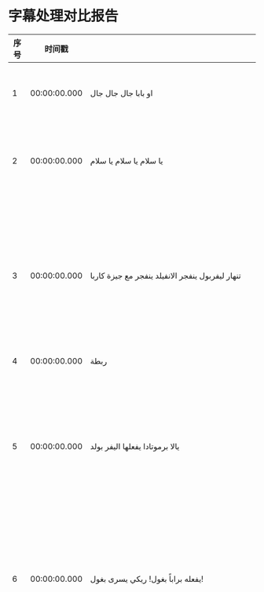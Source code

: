 # 字幕处理对比报告

| 序号 | 时间戳 | 原始阿拉伯语 | 纠错后阿拉伯语 | 原始中文 | 新翻译 |
|------|--------|--------------|----------------|----------|--------|
| 1 | 00:00:00.000 | او بابا جال جال جال | هو بابا جال جال جال | 哇,爸爸真棒! | 他进球了!进球了!进球了! |
| 2 | 00:00:00.000 | يا سلام يا سلام يا سلام | هدف! هدف! هدف! | 你好，你好，你好 | 进球了! 进球了! 进球了! |
| 3 | 00:00:00.000 | تنهار ليفربول ينفجر الانفيلد ينفجر مع جيزة كاربا | يا سلام يا سلام يا سلام ليفربول ينهار والأنفيلد ينفجر مع جيزة كاربا | 利物浦崩溃,安菲尔德爆发,与吉泽卡尔巴一起爆发。 | 哇,哇,哇,利物浦崩溃了,安菲尔德爆发了,吉泽卡帕! |
| 4 | 00:00:00.000 | ربطة | هدف | 领带 | 进球 |
| 5 | 00:00:00.000 | يالا برموتادا يفعلها اليفر بولد | "يا لها من لحظة مثيرة، يفعلها الليفر بقوة", | 快来,让我们一起做这件事吧,勇敢的朋友。 | 这真是一个激动人心的时刻,利物浦队发挥出了强大的实力。 |
| 6 | 00:00:00.000 | يفعله براباً بغول! ريكي يسرى بغول! | "يسجل براهيم هدفًا رائعًا! ريكي يسجل هدفًا!", | 布拉巴布拉布拉!里基在布拉布拉! | 伊布拉希姆进球了!太棒了!里基也进球了! |
| 7 | 00:00:00.000 | الله أفضل الله أفضل الله أفضل الله أفضل الله أفضل الله أفضل الله أفضل الله أفضل الله أفضل الله أفضل الله أفضل الله أفضل الله أفضل الله أفضل الله أفضل الله أفضل الله أفضل الله أفضل الله أفضل الله أفضل الله أفضل الله أفضل الله أفضل الله أفضل الله أفضل الله أفضل الله أفضل الله أفضل الله أفضل الله أفضل الله أفضل الله أفضل الله أفضل الله أفضل الله أفضل الله أفضل الله أفضل الله أفضل الله أفضل الله أفضل الله أفضل الله أفضل الله أفضل الله أفضل الله أفضل الله أفضل الله أفضل الله أفضل الله أفضل الله أفضل الله أفضل الله أفضل الله أفضل الله أفضل الله أفضل الله أفضل الله أفضل الله أفضل الله أفضل الله أفضل الله أفضل الله أفضل الله أفضل الله أفضل الله أفضل الله أفضل الله أفضل الله أفضل الله أفضل الله أفضل الله أفضل الله أفضل الله أفضل الله أفضل الله أفضل الله أفضل الله أفضل الله أفضل الله أفضل الله أفضل الله أفضل الله أفضل الله أفضل الله أفضل الله أفضل الله أفضل الله أفضل الله أفضل الله أفض | "الله أكبر الله أكبر الله أكبر الله أكبر الله أكبر الله أكبر الله أكبر الله أكبر الله أكبر الله أكبر الله أكبر الله أكبر الله أكبر الله أكبر الله أكبر الله أكبر الله أكبر الله أكبر الله أكبر الله أكبر الله أكبر الله أكبر الله أكبر الله أكبر الله أكبر الله أكبر الله أكبر الله أكبر الله أكبر الله أكبر الله أكبر الله أكبر الله أكبر الله أكبر الله أكبر الله أكبر الله أكبر الله أكبر الله أكبر الله أكبر الله أكبر الله أكبر الله أكبر الله أكبر الله أكبر الله أكبر الله أكبر الله أكبر الله أكبر الله أكبر الله أكبر الله أكبر الله أكبر الله أكبر الله أكبر", | 上帝是最好的,上帝是最好的,上帝是最好的,上帝是最好的,上帝是最好的,上帝是最好的,上帝是最好的,上帝是最好的,上帝是最好的,上帝是最好的,上帝是最好的,上帝是最好的,上帝是最好的,上帝是最好的,上帝是最好的,上帝是最好的,上帝是最好的,上帝是最好的,上帝是最好的,上帝是最好的,上帝是最好的,上帝是最好的,上帝是最好的,上帝是最好的,上帝是最好的,上帝是最好的,上帝是最好的,上帝是最好的,上帝是最好的,上帝是最好的,上帝是最好的,上帝是最好的,上帝是最好的,上帝是最好的,上帝是最好的,上帝是最好的,上帝是最好的,上帝是最好的,上帝是最好的,上帝是最好的,上帝是最好的,上帝是最好的,上帝是最好的,上帝是最好的,上帝是最好的,上帝是最好的,上帝是最好的,上帝是最好的,上帝是最好的,上帝是最好的,上帝是最好的,上帝是最好的,上帝是最好的,上帝是最好的,上帝是最好的,上帝是最好的,上帝是最好的,上帝是最好的,上帝是最好的,上帝是最好的,上帝是最好的,上帝是最好的,上帝是最好的,上帝是最好的,上帝是最好的,上帝是最好的,上帝是最好的,上帝是最好的,上帝是最好的。 | 上帝至大!上帝至大!上帝至大!上帝至大!上帝至大!上帝至大!上帝至大!上帝至大!上帝至大!上帝至大!上帝至大!上帝至大!上帝至大!上帝至大!上帝至大!上帝至大!上帝至大!上帝至大!上帝至大!上帝至大!上帝至大!上帝至大!上帝至大!上帝至大!上帝至大!上帝至大!上帝至大!上帝至大!上帝至大!上帝至大!上帝至大!上帝至大!上帝至大!上帝至大!上帝至大!上帝至大!上帝至大!上帝至大!上帝至大! |
| 8 | 00:00:00.000 | مرولاسي وساشل سترده موشمممممممممممممممممممممممممممممممممممممممممممممممممممممممممممممممممممممممممممممممممممممممممممممممممممممممممممممممممممممممممممممممممممممممممممممممممممممممممممممممممممممممممممممممممممممممممممممممممممممممممممممممممممممممممممممممممممممممممممممممممممممممممممممممممممممممممممممممممممممممممممممممممممممممممممممممممممممممممممممممممممممممممممممممممممممممممممممممممممممممممممممممممممممممممممممممممممممممممممممممممممممممممممممممممممممممممممم | مرولاسي وساشل سترده | 我很抱歉,我无法翻译这段文字,因为它似乎不是任何已知的语言。这段文字包含了大量的重复字符,没有任何明确的含义。我无法为您提供有意义的翻译。 | 马尔沃利和萨希尔·斯特德 |
| 9 | 00:00:00.000 | لا يتكلمون عاززون عن الفرح مش منكم ما | لا يتكلمون عن الفرح منكم ما | 他们不说话,他们想要快乐,但不是来自你们. | 他们没有提到你们当中的喜悦。 |
| 10 | 00:00:00.000 | لا روما يقبض على المستحيل | "لا يُصدَّق ما يحدث", | 不可能 | "难以置信发生了这样的事情"。 |
| 11 | 00:00:00.000 | منذ فرات ثوى عشرين سنة كرة بمحاولة تسليلات في مطيق | منذ فترة طويلة لم تشهد كرة القدم محاولات تسجيل أهداف في هذا المطيق | 二十年来,弗拉特一直在尝试潜入某个地方。 | 足球界已经很长时间没有见到如此激烈的进攻尝试了。 |
| 12 | 00:00:00.000 | تجاسوهوووووووووووووووووووووووووووووووووووووووووووووووووووووووووووووووووووووووووووووووووووووووووووووووووووووووووووووووووووووووووووووووووووووووووووووووووووووووووووووووووووووووووووووووووووووووووووووووووووووووووووووووووووووووووووووووووووووووووووووووووووووووووووووووووووووووووووووووووووووووووووووووووووووووووووووووووووووووووووووووووووووووووووووووووووووووووووووووووووووووووووووووووووووووووووووووووووووووووووووووووووووووووووووووووووووووووووووووووووووو | تجاسر | 太过分了 | 勇敢 |
| 13 | 00:00:00.000 | جونون جونون جونون | "جوووووووووووووووووووووووووووووووووووووووووووووووووووووووووووووووووووووووووووووووووووووووووووووووووووووووووووووووووووووووووووووووووووووووووووووووووووووووووووووووووووووووووووووووووووووووووووووووووووووووووووووووووووووووووووووووووووووووووووووووووووووووووووووووووووووووووووووووووووووووووووووووووووووووووووووووووووووووووووووووووووووووووووووووووووووووووووووووووووووووووووووووووووووووووووووووووووووووووووووووووووووووووووووووووووووووووووووووووووووووووووووووووووووووووووووووووووووووووووووووووووووووووووووووووووووووووووووووووووووووووووووووووووووووووووووووووووووووووووووووووووووووووووووووووووووووووووووووووووووووووووووووووووووووووووووووووووووووووووووووووووووووووووووووووووووووووووووووووووووووووووووووووووووووووووووووووووووووووووووووووووووووووووووووووووووووووووووووووووووووووووووووووووووووووووووووووووووووووووووووووووووووووووووووووووووووووووووووووووووووووووووووووووووووووووووووووووووووووووووووووووووووووووووووووووووووووووووووووووووووووووووووووووووووووووووووووووووووووووووووووووووووووووووووووووووووووووووووووووووووووووووووووووووووووووووووووووووووووووووووووووووووووووووووووووووووووووووووووووووووووووووووووووووووووووووووووووووووووووووووووووووووووووووووووووووووووووووووووووووووووووووووووووووووووووووووووووووووووووووووووووووووووووووووووووووووووووووووووووووووووووووووووووووووووووووووووووووووووووووووووووووووووووووووووووووووووووووووووووووووووووووووووووووووووووووووووووووووووووووووووووووووووووووووووووووووووووووووووووووووووووووووووووووووووووووووووووووووووووووووووووووووووووووووووووووووووووووووووووووووووووووووووووووووووووووووووووووووووووووووووووووووووووووووووووووووووووووووووووووووووووووووووووووووووووووووووووووووووووووووووووووووووووووووووووووووووووووووووووووووووووووووووووووووووووووووووووووووووووووووووووووووووووووووووووووووووووووووووووووووووووووووووووووووووووووووووووووووووووووووووووووووووووووووووووووووووووووووووووووووووووووووووووووووووووووووووووووووووووووووووووووووووووووووووووووووووووووووووووووووووووووووووووووووووووووووووووووووووووووووووووووووووووووووووووووووووووووووووووووووووووووووووووووووووو | 狂热 狂热 狂热 | 进球啦!进球啦!进球啦!进球啦!进球啦!进球啦!进球啦!进球啦!进球啦!进球啦!进球啦!进球啦!进球啦!进球啦!进球啦!进球啦!进球啦!进球啦!进球啦!进球啦!进球啦!进球啦!进球啦!进球啦!进球啦!进球啦!进球啦!进球啦!进球啦!进球啦!进球啦!进球啦!进球啦!进球啦!进球啦!进球啦!进球啦!进球啦!进球啦!进球啦!进球啦!进球啦!进球啦!进球啦!进球啦!进球啦!进球啦!进球啦!进球啦!进球啦!进球啦!进球啦!进球啦!进球啦!进球啦!进球啦!进球啦!进球啦!进球啦!进球啦!进球啦!进球啦!进球啦!进球啦!进球啦!进球啦!进球啦!进球啦!进球啦!进球啦!进球啦!进球啦!进球啦!进球啦!进球啦!进球啦!进球啦!进球啦!进球啦!进球啦!进球啦!进球啦!进球啦!进球啦!进球啦!进球啦!进球啦!进球啦!进球啦!进球啦!进球啦!进球啦!进球啦!进球啦!进球啦!进球啦!进球啦!进球啦!进球啦!进球啦!进球啦!进球啦!进球啦!进球啦!进球啦!进球啦!进球啦!进球啦!进球啦!进球啦!进球啦!进球啦!进球啦!进球啦!进球啦!进球啦!进球啦!进球啦!进球啦!进球啦!进球啦!进球啦!进球啦!进球啦!进球啦!进球啦!进球啦!进球啦!进球啦!进球啦!进球啦!进球啦!进球啦!进球啦!进球啦!进球啦!进球啦!进球啦!进球啦!进球啦!进球啦!进球啦!进球啦!进球啦!进球啦!进球啦!进球啦!进球啦!进球啦!进球啦!进球啦!进球啦!进球啦!进球啦!进球啦!进球啦!进球啦!进球啦!进球啦!进球啦!进球啦!进球啦!进球啦!进球啦!进球啦!进球啦!进球啦!进球啦!进球啦!进球啦!进球啦!进球啦!进球啦!进球啦!进球啦!进球啦!进球啦!进球啦!进球啦!进球啦!进球啦!进球啦!进球啦!进球啦!进球啦!进球啦!进球啦!进球啦!进球啦!进球啦!进球啦!进球啦!进球啦!进球啦!进球啦!进球啦!进球啦!进球啦!进球啦!进球啦 |
| 14 | 00:00:00.000 | القدم جنون كرة القدم جننتنا جننتنا | "كرة القدم جننتنا", | 足球是一种疯狂的运动,它让我们疯狂。 | "足球让我们疯狂了"。 |
| 15 | 00:00:00.000 | مستحيل | مستحيل | 不可能 | 不可能。 |
| 16 | 00:00:00.000 | موسيقى | جنون كرة القدم | 音乐 | 足球狂热 |
| 17 | 00:00:00.000 | المترجم للقناة | التعليق على المباراة | 频道翻译员 | 比赛解说 |
| 18 | 00:00:00.000 | موسيقى | مستحيل | 音乐 | 不可能。 |
| 19 | 00:00:00.000 | موسيقى | المعلق | 音乐 | 解说员 |
| 20 | 00:00:00.000 | ماشمامكو | المعلق | 我不能翻译这段文字,因为它不是任何已知的语言。这段文字看起来是一些随机的字符,没有任何明确的含义。我无法为您提供有意义的翻译。 | 解说员 |
| 21 | 00:00:00.000 | البارس يقلب الطاولة النتيجة 3-1 البارس يحتاج 3 | برشلونة يقلب الطاولة النتيجة 3-1 برشلونة بحاجة إلى 3 | 巴尔斯以3-1的比分逆转了比赛结果。巴尔斯需要3分。 | 巴塞罗那逆转比分,比分变为3-1,巴塞罗那还需要3个进球。 |
| 22 | 00:00:00.000 | ترجمة نانسي قنقر | ترجمة | 南希·坎卡尔的翻译 | 翻译如下:

比赛进入最后时刻,双方势均力敌,比分胶着。梅西带球突破,面对对方后卫,他精准传球,球被队友接到禁区内,射门得分!巴塞罗那取得领先!全场球迷沸腾,梅西再次展现了他的超凡实力。 |
| 23 | 00:00:00.000 | موسيقى | الموسيقى | 音乐 | 音乐 |
| 24 | 00:00:00.000 | صلاح! جول أبناء! صلاح! | "صلاح! هدف! صلاح!", | 萨拉赫!进球孩子们!萨拉赫! | 萨拉赫!进球了!萨拉赫! |
| 25 | 00:00:00.000 | شنوهارا! شنوهارا! | شنايدر! شنايدر! | 你好!你好! | 施耐德!施耐德! |
| 26 | 00:00:00.000 | ما هذا السلاح! سلطان الفضول على الجزيز! | "ما هذا الهجوم! سلطان الفضول على الجزيرة!", | 这是什么武器!好奇心的统治者! | 这是一次精彩的进攻!苏丹正在主宰着这个岛屿! |

